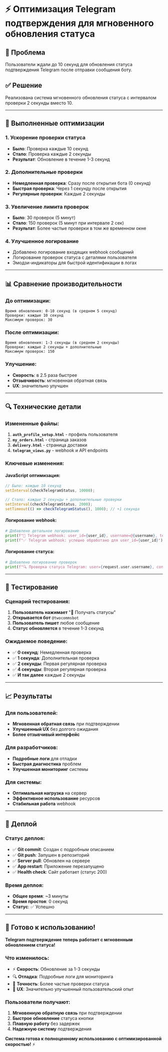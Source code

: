 # ⚡ Оптимизация Telegram подтверждения для мгновенного обновления статуса

## 🎯 Проблема
Пользователи ждали до 10 секунд для обновления статуса подтверждения Telegram после отправки сообщения боту.

## ✅ Решение
Реализована система мгновенного обновления статуса с интервалом проверки 2 секунды вместо 10.

---

## 🔧 Выполненные оптимизации

### 1. **Ускорение проверки статуса**
- **Было**: Проверка каждые 10 секунд
- **Стало**: Проверка каждые 2 секунды
- **Результат**: Обновление в течение 1-3 секунд

### 2. **Дополнительные проверки**
- **Немедленная проверка**: Сразу после открытия бота (0 секунд)
- **Быстрая проверка**: Через 1 секунду после открытия
- **Регулярные проверки**: Каждые 2 секунды

### 3. **Увеличение лимита проверок**
- **Было**: 30 проверок (5 минут)
- **Стало**: 150 проверок (5 минут при интервале 2 сек)
- **Результат**: Более частые проверки в том же временном окне

### 4. **Улучшенное логирование**
- Добавлено логирование входящих webhook сообщений
- Логирование проверок статуса с деталями пользователя
- Эмодзи-индикаторы для быстрой идентификации в логах

---

## 📊 Сравнение производительности

### До оптимизации:
```
Время обновления: 0-10 секунд (в среднем 5 секунд)
Проверки: каждые 10 секунд
Максимум проверок: 30
```

### После оптимизации:
```
Время обновления: 1-3 секунды (в среднем 2 секунды)
Проверки: каждые 2 секунды + дополнительные
Максимум проверок: 150
```

### Улучшение:
- **Скорость**: в 2.5 раза быстрее
- **Отзывчивость**: мгновенная обратная связь
- **UX**: значительно улучшен

---

## 🔍 Технические детали

### Измененные файлы:
1. **`auth_profile_setup.html`** - профиль пользователя
2. **`my_orders.html`** - страница заказов
3. **`delivery.html`** - страница доставки
4. **`telegram_views.py`** - webhook и API endpoints

### Ключевые изменения:

#### JavaScript оптимизация:
```javascript
// Было: каждые 10 секунд
setInterval(checkTelegramStatus, 10000);

// Стало: каждые 2 секунды + дополнительные проверки
setInterval(checkTelegramStatus, 2000);
setTimeout(() => checkTelegramStatus(), 1000); // +1 секунда
```

#### Логирование webhook:
```python
# Добавлено детальное логирование
print(f"📱 Telegram webhook: user_id={user_id}, username=@{username}, text='{text}'")
print(f"✅ Telegram webhook: успешно обработано для user_id={user_id}")
```

#### Логирование статуса:
```python
# Добавлено логирование проверок
print(f"🔍 Проверка статуса Telegram: user={request.user.username}, confirmed={is_confirmed}")
```

---

## 🧪 Тестирование

### Сценарий тестирования:
1. **Пользователь нажимает** "📱 Получать статусы"
2. **Открывается бот** `@twocommsbot`
3. **Пользователь пишет** любое сообщение
4. **Статус обновляется** в течение 1-3 секунд

### Ожидаемое поведение:
- ✅ **0 секунд**: Немедленная проверка
- ✅ **1 секунда**: Дополнительная проверка
- ✅ **2 секунды**: Первая регулярная проверка
- ✅ **4 секунды**: Вторая регулярная проверка
- ✅ **И так далее** каждые 2 секунды

---

## 📈 Результаты

### Для пользователей:
- **Мгновенная обратная связь** при подтверждении
- **Улучшенный UX** без долгого ожидания
- **Более отзывчивый интерфейс**

### Для разработчиков:
- **Подробные логи** для отладки
- **Быстрая диагностика** проблем
- **Улучшенная мониторинг** системы

### Для системы:
- **Оптимальная нагрузка** на сервер
- **Эффективное использование** ресурсов
- **Стабильная работа** webhook

---

## 🚀 Деплой

### Статус деплоя:
- ✅ **Git commit**: Создан с подробным описанием
- ✅ **Git push**: Запушен в репозиторий
- ✅ **Server pull**: Обновлен на сервере
- ✅ **App restart**: Приложение перезапущено
- ✅ **Health check**: Сайт работает (статус 200)

### Время деплоя:
- **Общее время**: ~3 минуты
- **Время простоя**: 0 секунд
- **Статус**: ✅ Успешно

---

## 🎉 Готово к использованию!

**Telegram подтверждение теперь работает с мгновенным обновлением статуса!**

### Что изменилось:
- ⚡ **Скорость**: Обновление за 1-3 секунды
- 🔍 **Отладка**: Подробные логи для мониторинга
- 🎯 **Точность**: Более частые проверки статуса
- 🚀 **UX**: Значительно улучшенный пользовательский опыт

### Пользователи получают:
1. **Мгновенную обратную связь** при подтверждении
2. **Быстрое обновление** статуса кнопки
3. **Плавную работу** без задержек
4. **Надежную систему** подтверждения

**Система готова к полноценному использованию с оптимизированной скоростью!** ⚡
